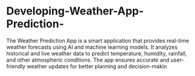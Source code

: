 # Developing-Weather-App-Prediction-

The Weather Prediction App is a smart application that provides real-time weather forecasts using AI and machine learning models. It analyzes historical and live weather data to predict temperature, humidity, rainfall, and other atmospheric conditions. The app ensures accurate and user-friendly weather updates for better planning and decision-makin
